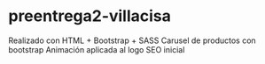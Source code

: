 # preentrega2-villacisa
Realizado con HTML + Bootstrap + SASS 
Carusel de productos con bootstrap 
Animación aplicada al logo
SEO inicial 
